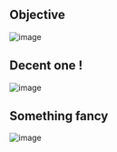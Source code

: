 
## Objective

![image](https://github.com/user-attachments/assets/b45572f7-0b54-4599-a4f4-e00a7ac08295)


## Decent one ! 

![image](https://github.com/user-attachments/assets/b9772d42-fe7c-4f0c-8ea3-3e47b9a331eb)

## Something fancy

![image](https://github.com/user-attachments/assets/2db50340-4767-4b30-bf2c-d4852994ecad)








